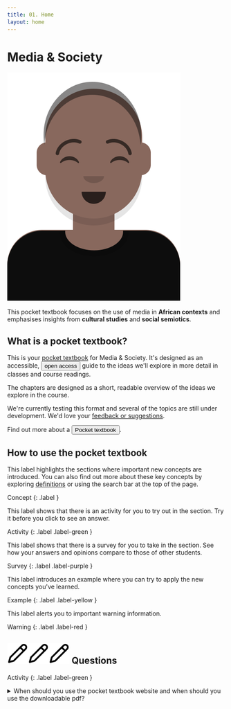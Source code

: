 ```yaml
---
title: 01. Home
layout: home
---
```


# Media & Society

![Media student](img/cap.svg)

This pocket textbook focuses on the use of media in **African contexts** and emphasises insights from **cultural studies** and **social semiotics**.

## What is a pocket textbook?
This is your [pocket textbook](/about/) for Media & Society. It's designed as an accessible, <button popovertarget="open">open access</button> guide to 
the ideas we'll explore in more detail in classes and course readings. 

The chapters are designed as a short, readable overview of the ideas we explore in the course.

We're currently testing this format and several of the topics are still under development. 
We'd love your [feedback or suggestions](https://forms.office.com/Pages/ResponsePage.aspx?id=NUNFkk5Wz0ywsCREW4wD9x3s_0Z6PpBKt8EXUBVHZFtUQjQyUjA3T0JWNlZPRElOVFpGRFFBVFFIOS4u).

Find out more about a <button popovertarget="pocket">Pocket textbook</button>.

<div popover id="pocket">
  <h2>What is a pocket textbook?</h2>
  <hr>
  <p>Your pocket textbook takes the form of a website that you can use on your phone or download as a pdf.</p>
  <p>We suggest you use the website version when you want to view videos or animations or listen to audio.</p>
  <button popovertarget="pocket" popovertargetaction="hide">Close</button>
</div>

<div popover id="open">
## What is "open access"?
  <hr>
<p>Open access means anyone should be able to access a resource. </p>  
<p>There are no financial, legal or technical barriers to accessing the textbook. </p>
<p>The authors should be acknowledged. </p>
<p>Any derivative works should also have this license.</p>

<p>This is known as a ** Creative Commons Attribution-ShareAlike 4.0 (BY-SA)** license.</p>

<img src="https://mirrors.creativecommons.org/presskit/icons/cc.svg" style="max-width: 1em;max-height:1em;margin-left: .2em;"><img src="https://mirrors.creativecommons.org/presskit/icons/by.svg" style="max-width: 1em;max-height:1em;margin-left: .2em;"><img src="https://mirrors.creativecommons.org/presskit/icons/sa.svg" style="max-width: 1em;max-height:1em;margin-left: .2em;">

<button popovertarget="open" popovertargetaction="hide">Close</button>
</div>

## How to use the pocket textbook

This label highlights the sections where important new concepts are introduced.
You can also find out more about these key concepts by exploring [definitions](defs) or using the search bar at the top of the page.

Concept
{: .label }

This label shows that there is an activity for you to try out in the section. Try it before you click to see an answer.

Activity
{: .label .label-green }

This label shows that there is a survey for you to take in the section. See how your answers and opinions compare to those of other students.

Survey
{: .label .label-purple }

This label introduces an example where you can try to apply the new concepts you've learned.

Example
{: .label .label-yellow }

This label alerts you to important warning information.

Warning
{: .label .label-red }


## ![Activity](img/pencilpencil.svg)![Activity](img/pencilpencil.svg)![Activity](img/pencilpencil.svg) Questions
Activity
{: .label .label-green }
<details markdown="block">
Use the website when you are:
    
- Viewing video and animations.
- Listening to podcasts.
- Searching for keywords.
- Using interactive exercises (like this one).

Download the pdf to use it:
- When you won't have wifi access. 
- If you want to avoid using mobile data.
- For focused, uninterrupted reading.
- For printing and physical note-taking.
 <summary>When should you use the pocket textbook website and when should you use the downloadable pdf?</summary>
Activity
{: .label .label-green }
<hr>
